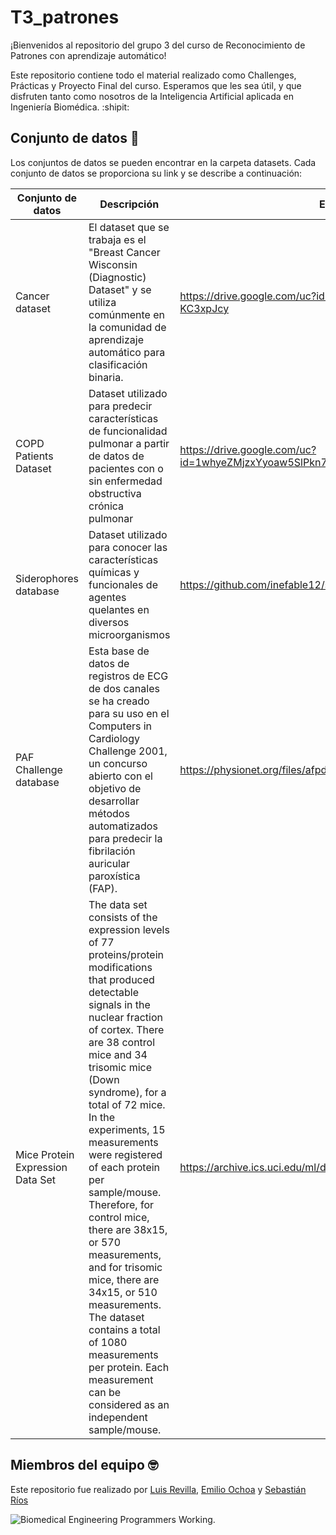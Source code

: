 # T3_patrones
¡Bienvenidos al repositorio del grupo 3 del curso de Reconocimiento de Patrones con aprendizaje automático!  

Este repositorio contiene todo el material realizado como Challenges, Prácticas y Proyecto Final del curso. Esperamos que les sea útil, y que disfruten tanto como nosotros de la Inteligencia Artificial aplicada en Ingeniería Biomédica. :shipit:

## Conjunto de datos :brain:
Los conjuntos de datos se pueden encontrar en la carpeta datasets. Cada conjunto de datos se proporciona su link y se describe a continuación:

| Conjunto de datos | Descripción | Enlace |
|----------|----------|----------|
| Cancer dataset    | El dataset que se trabaja es el "Breast Cancer Wisconsin (Diagnostic) Dataset" y se utiliza comúnmente en la comunidad de aprendizaje automático para clasificación binaria.   | https://drive.google.com/uc?id=1KcIESuPAZilpnDAPKStt12g-KC3xpJcy   |
| COPD Patients Dataset    | Dataset utilizado para predecir características de funcionalidad pulmonar a partir de datos de pacientes con o sin enfermedad obstructiva crónica pulmonar   | https://drive.google.com/uc?id=1whyeZMjzxYyoaw5SlPkn7bQ_9teH7Db4   |
| Siderophores database   | Dataset utilizado para conocer las características químicas y funcionales de agentes quelantes en diversos microorganismos  | https://github.com/inefable12/siderophores_database  |
| PAF Challenge database  | Esta base de datos de registros de ECG de dos canales se ha creado para su uso en el Computers in Cardiology Challenge 2001, un concurso abierto con el objetivo de desarrollar métodos automatizados para predecir la fibrilación auricular paroxística (FAP).  | https://physionet.org/files/afpdb/1.0.0/  |
| Mice Protein Expression Data Set  | The data set consists of the expression levels of 77 proteins/protein modifications that produced detectable signals in the nuclear fraction of cortex. There are 38 control mice and 34 trisomic mice (Down syndrome), for a total of 72 mice. In the experiments, 15 measurements were registered of each protein per sample/mouse. Therefore, for control mice, there are 38x15, or 570 measurements, and for trisomic mice, there are 34x15, or 510 measurements. The dataset contains a total of 1080 measurements per protein. Each measurement can be considered as an independent sample/mouse. | https://archive.ics.uci.edu/ml/datasets/Mice+Protein+Expression#  |

## Miembros del equipo :nerd_face:

Este repositorio fue realizado por [Luis Revilla](https://www.linkedin.com/in/luis-carlos-revilla-dominguez-435568194/), [Emilio Ochoa](https://www.linkedin.com/in/emilio-jos%C3%A9-ochoa-alva-425197131/) y [Sebastián Ríos](https://www.linkedin.com/in/sebastian-adolfo-rios-quintanilla-b83184268/)

![Biomedical Engineering Programmers Working.](https://user-images.githubusercontent.com/43320984/236865491-da91025f-d760-4749-8033-1f5bc9c95c47.png)
